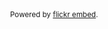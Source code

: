 <!--
Title: Dogs for Adoption in Dharamsala, India
Scripts: 
- //flickrembed.com/embed_v2.js.php?source=flickr&layout=responsive&input=72157682105053445&sort=2&by=album&theme=default&scale=fill&skin=default&id=58f5c70ac4e61


Javascript: function checkForAds() { if ($('#sponsor').is(':visible'))) { $('#sponsor').hide(); } else { setTimeout(checkContainer, 50); }}; jQuery(document).ready(function() { checkForAds(); });

-->

<div id="flickrembed"></div><small style="display: block; text-align: center; margin: 0 auto;">Powered by <a href="https://flickrembed.com">flickr embed</a>.</small>
